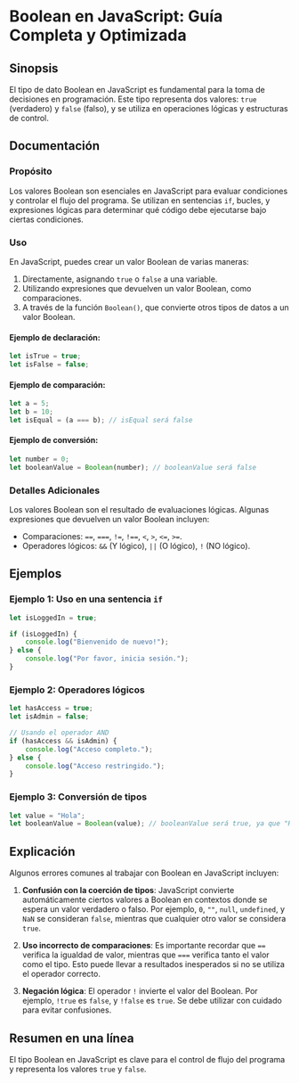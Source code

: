 <!--
Meta Description: # Boolean en JavaScript: Guía Completa y Optimizada ## Sinopsis El tipo de dato Boolean en JavaScript es fundamental para la toma de decisiones en pro...
Meta Keywords: boolean, javascript, let, true, false
-->

# Boolean en JavaScript: Guía Completa y Optimizada

## Sinopsis
El tipo de dato Boolean en JavaScript es fundamental para la toma de decisiones en programación. Este tipo representa dos valores: `true` (verdadero) y `false` (falso), y se utiliza en operaciones lógicas y estructuras de control.

## Documentación
### Propósito
Los valores Boolean son esenciales en JavaScript para evaluar condiciones y controlar el flujo del programa. Se utilizan en sentencias `if`, bucles, y expresiones lógicas para determinar qué código debe ejecutarse bajo ciertas condiciones.

### Uso
En JavaScript, puedes crear un valor Boolean de varias maneras:

1. Directamente, asignando `true` o `false` a una variable.
2. Utilizando expresiones que devuelven un valor Boolean, como comparaciones.
3. A través de la función `Boolean()`, que convierte otros tipos de datos a un valor Boolean.

#### Ejemplo de declaración:
```javascript
let isTrue = true;
let isFalse = false;
```

#### Ejemplo de comparación:
```javascript
let a = 5;
let b = 10;
let isEqual = (a === b); // isEqual será false
```

#### Ejemplo de conversión:
```javascript
let number = 0;
let booleanValue = Boolean(number); // booleanValue será false
```

### Detalles Adicionales
Los valores Boolean son el resultado de evaluaciones lógicas. Algunas expresiones que devuelven un valor Boolean incluyen:

- Comparaciones: `==`, `===`, `!=`, `!==`, `<`, `>`, `<=`, `>=`.
- Operadores lógicos: `&&` (Y lógico), `||` (O lógico), `!` (NO lógico).

## Ejemplos
### Ejemplo 1: Uso en una sentencia `if`
```javascript
let isLoggedIn = true;

if (isLoggedIn) {
    console.log("Bienvenido de nuevo!");
} else {
    console.log("Por favor, inicia sesión.");
}
```

### Ejemplo 2: Operadores lógicos
```javascript
let hasAccess = true;
let isAdmin = false;

// Usando el operador AND
if (hasAccess && isAdmin) {
    console.log("Acceso completo.");
} else {
    console.log("Acceso restringido.");
}
```

### Ejemplo 3: Conversión de tipos
```javascript
let value = "Hola";
let booleanValue = Boolean(value); // booleanValue será true, ya que "Hola" es un string no vacío
```

## Explicación
Algunos errores comunes al trabajar con Boolean en JavaScript incluyen:

1. **Confusión con la coerción de tipos**: JavaScript convierte automáticamente ciertos valores a Boolean en contextos donde se espera un valor verdadero o falso. Por ejemplo, `0`, `""`, `null`, `undefined`, y `NaN` se consideran `false`, mientras que cualquier otro valor se considera `true`.
   
2. **Uso incorrecto de comparaciones**: Es importante recordar que `==` verifica la igualdad de valor, mientras que `===` verifica tanto el valor como el tipo. Esto puede llevar a resultados inesperados si no se utiliza el operador correcto.

3. **Negación lógica**: El operador `!` invierte el valor del Boolean. Por ejemplo, `!true` es `false`, y `!false` es `true`. Se debe utilizar con cuidado para evitar confusiones.

## Resumen en una línea
El tipo Boolean en JavaScript es clave para el control de flujo del programa y representa los valores `true` y `false`.